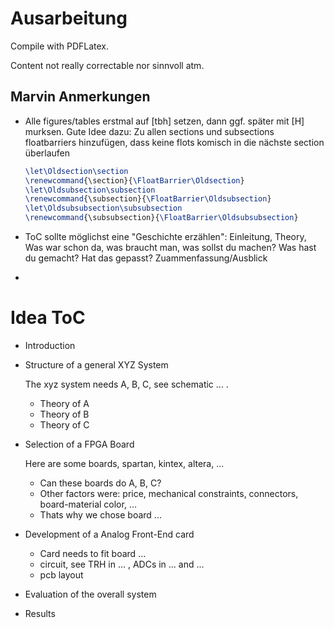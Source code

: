 # Ausarbeitung

Compile with PDFLatex.

Content not really correctable nor sinnvoll atm.



## Marvin Anmerkungen

* Alle figures/tables erstmal auf [tbh] setzen, dann ggf. später mit [H] murksen. Gute Idee dazu: Zu allen sections und subsections floatbarriers hinzufügen, dass keine flots komisch in die nächste section überlaufen

  ```latex
  \let\Oldsection\section
  \renewcommand{\section}{\FloatBarrier\Oldsection}
  \let\Oldsubsection\subsection
  \renewcommand{\subsection}{\FloatBarrier\Oldsubsection}
  \let\Oldsubsubsection\subsubsection
  \renewcommand{\subsubsection}{\FloatBarrier\Oldsubsubsection}
  ```

* ToC sollte möglichst eine "Geschichte erzählen": Einleitung, Theory, Was war schon da, was braucht man, was sollst du machen? Was hast du gemacht? Hat das gepasst? Zuammenfassung/Ausblick

* 

# Idea ToC

* Introduction

* Structure of a general XYZ System

  The xyz system needs A, B, C, see schematic ... .

  * Theory of A
  * Theory of B
  * Theory of C

* Selection of a FPGA Board

  Here are some boards, spartan, kintex, altera, ...

  * Can these boards do A, B, C?
  * Other factors were: price, mechanical constraints, connectors, board-material color, ...
  * Thats why we chose board ...

* Development of a Analog Front-End card

  * Card needs to fit board ...
  * circuit, see TRH in ... , ADCs in ... and ...
  * pcb layout

* Evaluation of the overall system

* Results
